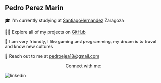 Pedro Perez Marin
----------------------------------------

🎓 I'm currently studying at [SantiagoHernandez](https://www.iessantiagohernandez.com/) Zaragoza

👨‍💻 Explore all of my projects on [GitHub](https://github.com/pedroejea18?tab=repositories)

💬 I am very friendly, I like gaming and programming, my dream is to travel and know new cultures

📧 Reach out to me at pedroejea18@gmail.com

<p align="center">Connect with me:</p>

![linkedin](https://github.com/pedroejea18/pedroejea18/assets/88318900/9727eb0a-4747-4e7f-9bbe-1e460839d6fc)


